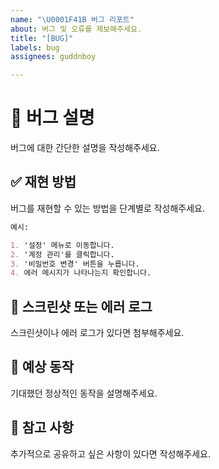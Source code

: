 ```yaml
---
name: "\U0001F41B 버그 리포트"
about: 버그 및 오류를 제보해주세요.
title: "[BUG]"
labels: bug
assignees: guddnboy

---
```


# 🐛 버그 설명

버그에 대한 간단한 설명을 작성해주세요.

## ✅ 재현 방법

버그를 재현할 수 있는 방법을 단계별로 작성해주세요.

```markdown
예시:

1. '설정' 메뉴로 이동합니다.
2. '계정 관리'를 클릭합니다.
3. '비밀번호 변경' 버튼을 누릅니다.
4. 에러 메시지가 나타나는지 확인합니다.
```

## 📸 스크린샷 또는 에러 로그

스크린샷이나 에러 로그가 있다면 첨부해주세요.

## 📌 예상 동작

기대했던 정상적인 동작을 설명해주세요.

## 📎 참고 사항

추가적으로 공유하고 싶은 사항이 있다면 작성해주세요.
